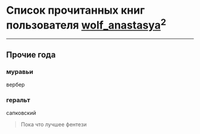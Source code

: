 # Список прочитанных книг пользователя [wolf_anastasya](http://vk.com/id159817662)<sup>2</sup>
---

## Прочие года

### муравьи
вербер


### геральт
сапковский
> Пока что лучшее фентези



